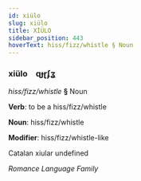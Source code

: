 ```yaml
---
id: xiülo
slug: xiülo
title: XİÜLO
sidebar_position: 443
hoverText: hiss/fizz/whistle § Noun
---
```


### xiülo&emsp;<span kind="abugida">ɋɟɽʄʓ</span>

*hiss/fizz/whistle* **§** Noun

**Verb**: to be a hiss/fizz/whistle

**Noun**: hiss/fizz/whistle

**Modifier**: hiss/fizz/whistle-like

Catalan xiular undefined

*Romance Language Family*